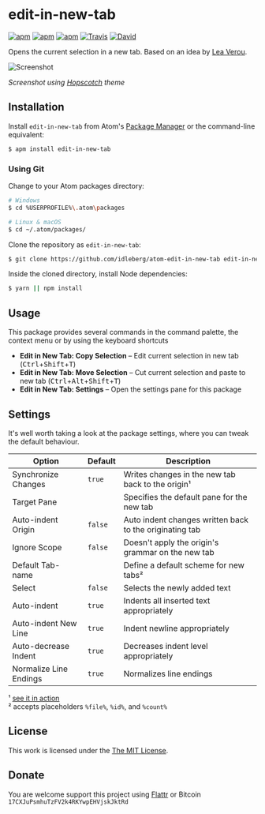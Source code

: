 # edit-in-new-tab

[![apm](https://img.shields.io/apm/l/edit-in-new-tab.svg?style=flat-square)](https://atom.io/packages/edit-in-new-tab)
[![apm](https://img.shields.io/apm/v/edit-in-new-tab.svg?style=flat-square)](https://atom.io/packages/edit-in-new-tab)
[![apm](https://img.shields.io/apm/dm/edit-in-new-tab.svg?style=flat-square)](https://atom.io/packages/edit-in-new-tab)
[![Travis](https://img.shields.io/travis/idleberg/atom-edit-in-new-tab.svg?style=flat-square)](https://travis-ci.org/idleberg/atom-edit-in-new-tab)
[![David](https://img.shields.io/david/dev/idleberg/atom-edit-in-new-tab.svg?style=flat-square)](https://david-dm.org/idleberg/atom-edit-in-new-tab?type=dev)

Opens the current selection in a new tab. Based on an idea by [Lea Verou](https://twitter.com/LeaVerou/status/807287092493553665).

![Screenshot](https://raw.github.com/idleberg/atom-edit-in-new-tab/master/screenshot.gif)

*Screenshot using [Hopscotch](https://atom.io/themes/hopscotch) theme*

## Installation

Install `edit-in-new-tab` from Atom's [Package Manager](http://flight-manual.atom.io/using-atom/sections/atom-packages/) or the command-line equivalent:

`$ apm install edit-in-new-tab`

### Using Git

Change to your Atom packages directory:

```bash
# Windows
$ cd %USERPROFILE%\.atom\packages

# Linux & macOS
$ cd ~/.atom/packages/
```

Clone the repository as `edit-in-new-tab`:

```bash
$ git clone https://github.com/idleberg/atom-edit-in-new-tab edit-in-new-tab
```

Inside the cloned directory, install Node dependencies:

```bash
$ yarn || npm install
```

## Usage

This package provides several commands in the command palette, the context menu or by using the keyboard shortcuts

* **Edit in New Tab: Copy Selection** – Edit current selection in new tab (<kbd>Ctrl</kbd>+<kbd>Shift</kbd>+<kbd>T</kbd>) 
* **Edit in New Tab: Move Selection** – Cut current selection and paste to new tab (<kbd>Ctrl</kbd>+<kbd>Alt</kbd>+<kbd>Shift</kbd>+<kbd>T</kbd>)
* **Edit in New Tab: Settings** – Open the settings pane for this package

## Settings

It's well worth taking a look at the package settings, where you can tweak the default behaviour.

Option                 | Default | Description
-----------------------|---------|--------------------------------------------------------
Synchronize Changes    | `true`  | Writes changes in the new tab back to the origin¹
Target Pane            |         | Specifies the default pane for the new tab
Auto-indent Origin     | `false` | Auto indent changes written back to the originating tab
Ignore Scope           | `false` | Doesn't apply the origin's grammar on the new tab
Default Tab-name       |         | Define a default scheme for new tabs²
Select                 | `false` | Selects the newly added text
Auto-indent            | `true`  | Indents all inserted text appropriately
Auto-indent New Line   | `true`  | Indent newline appropriately
Auto-decrease Indent   | `true`  | Decreases indent level appropriately
Normalize Line Endings | `true`  | Normalizes line endings 

¹ [see it in action](https://twitter.com/idleberg/status/822193943362359297)  
² accepts placeholders `%file%`, `%id%`, and `%count%`  

## License

This work is licensed under the [The MIT License](LICENSE.md).

## Donate

You are welcome support this project using [Flattr](https://flattr.com/submit/auto?user_id=idleberg&url=https://github.com/idleberg/atom-edit-in-new-tab) or Bitcoin `17CXJuPsmhuTzFV2k4RKYwpEHVjskJktRd`
